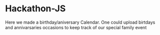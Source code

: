 ﻿# Hackathon-JS
Here we made a birthday/aniversary Calendar. One could upload birtdays and annivarsaries occasions to keep track of our special family event
